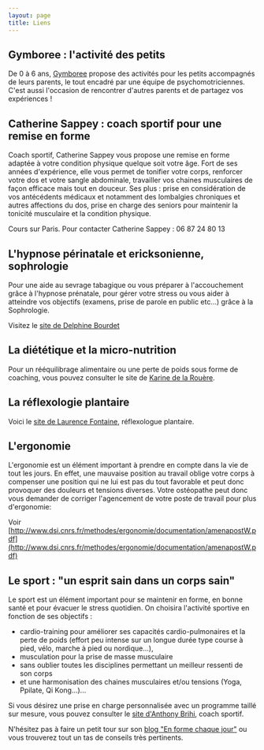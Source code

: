 ```yaml
---
layout: page
title: Liens
---
```


## Gymboree : l'activité des petits

De 0 à 6 ans, [Gymboree](http://www.gymboree-france.com/centre-paris-aquaboulevard) propose des activités pour les petits accompagnés de leurs parents, le tout encadré par une équipe de psychomotriciennes.
C'est aussi l'occasion de rencontrer d'autres parents et de partagez vos expériences !

## Catherine Sappey : coach sportif pour une remise en forme

Coach sportif, Catherine Sappey vous propose une remise en forme adaptée à votre condition physique quelque soit votre âge.
Fort de ses années d'expérience, elle vous permet de tonifier votre corps, renforcer votre dos et votre sangle abdominale,
travailler vos chaines musculaires de façon efficace mais tout en douceur.
Ses plus : prise en considération de vos antécédents médicaux et notamment des lombalgies chroniques et autres affections du dos,
prise en charge des seniors pour maintenir la tonicité musculaire et la condition physique.

Cours sur Paris. Pour contacter Catherine Sappey : 06 87 24 80 13

## L'hypnose périnatale et ericksonienne, sophrologie

Pour une aide au sevrage tabagique ou vous préparer à l'accouchement grâce à l'hypnose prénatale,
pour gérer votre stress ou vous aider à atteindre vos objectifs (examens, prise de parole en public etc...) grâce à la Sophrologie.

Visitez le [site de Delphine Bourdet](http://lotusinparis.com)

## La diététique et la micro-nutrition

Pour un rééquilibrage alimentaire ou une perte de poids sous forme de coaching, vous pouvez consulter le site de [Karine de la Rouère](http://votre-coach-nutrition-paris.blogspot.fr).

## La réflexologie plantaire

Voici le [site de Laurence Fontaine](http://reflex-harmonie.com), réflexologue plantaire.

## L'ergonomie

L'ergonomie est un élément important à prendre en compte dans la vie de tout les jours.
En effet, une mauvaise position au travail oblige votre corps à compenser une position qui ne lui est pas du tout favorable et peut donc provoquer des douleurs et tensions diverses.
Votre ostéopathe peut donc vous demander de corriger l'agencement de votre poste de travail pour plus d'ergonomie:

Voir [http://www.dsi.cnrs.fr/methodes/ergonomie/documentation/amenapostW.pdf](http://www.dsi.cnrs.fr/methodes/ergonomie/documentation/amenapostW.pdf)

## Le sport : "un esprit sain dans un corps sain"

Le sport est un élément important pour se maintenir en forme, en bonne santé et pour évacuer le stress quotidien.
On choisira l'activité sportive en fonction de ses objectifs :

- cardio-training pour améliorer ses capacités cardio-pulmonaires et la perte de poids (effort peu intense sur un longue durée type course à pied, vélo, marche à pied ou nordique...),
- musculation pour la prise de masse musculaire
- sans oublier toutes les disciplines permettant un meilleur ressenti de son corps
- et une harmonisation des chaines musculaires et/ou tensions (Yoga, Ppilate, Qi Kong...)...

Si vous désirez une prise en charge personnalisée avec un programme taillé sur mesure, vous pouvez consulter le [site d'Anthony Brihi](http://www.myhomebodycoach.fr/), coach sportif.

N'hésitez pas à faire un petit tour sur son [blog "En forme chaque jour"](http://blog.enformechaquejour.fr/) ou vous trouverez tout un tas de conseils très pertinents.
